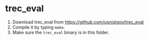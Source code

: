 # trec_eval

  1. Download trec_eval from https://github.com/usnistgov/trec_eval
  2. Compile it by typing `make`.
  3. Make sure the `trec_eval` binary is in this folder.

